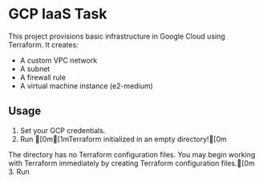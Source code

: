 # GCP IaaS Task

This project provisions basic infrastructure in Google Cloud using Terraform. It creates:
- A custom VPC network
- A subnet
- A firewall rule
- A virtual machine instance (e2-medium)

## Usage
1. Set your GCP credentials.
2. Run [0m[1mTerraform initialized in an empty directory![0m

The directory has no Terraform configuration files. You may begin working
with Terraform immediately by creating Terraform configuration files.[0m
3. Run 

